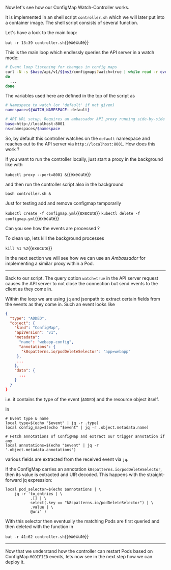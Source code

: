 Now let's see how our ConfigMap Watch-Controller works.

It is implemented in an shell script `controller.sh` which we will later put into a container image. The shell script consists of several function.

Let's have a look to the main loop:

`bat -r 13:39 controller.sh`{{execute}}

This is the main loop which endlessly queries the API server in a watch mode:

```bash
# Event loop listening for changes in config maps
curl -N -s $base/api/v1/${ns}/configmaps?watch=true | while read -r event
do
  ...
done
```

The variables used here are defined in the top of the script as

```bash
# Namespace to watch (or 'default' if not given)
namespace=${WATCH_NAMESPACE:-default}

# API URL setup. Requires an ambassador API proxy running side-by-side on localhost
base=http://localhost:8001
ns=namespaces/$namespace
```

So, by default this controller watches on the `default` namespace and reaches out to the API server via `http://localhost:8001`. How does this work ?

If you want to run the controller locally, just start a proxy in the background like with

`kubectl proxy --port=8001 &`{{execute}}

and then run the controller script also in the background

`bash controller.sh &`

Just for testing add and remove configmap temporarily

`kubectl create -f configmap.yml`{{execute}}
`kubectl delete -f configmap.yml`{{execute}}

Can you see how the events are processed ?

To clean up, lets kill the background processes

`kill %1 %2`{{execute}}

In the next section we will see how we can use an _Ambassador_ for implementing a similar proxy within a Pod.

------------

Back to our script. The query option `watch=true` in the API server request causes the API server to not close the connection but send events to the client as they come in.

Within the loop we are using `jq` and jsonpath to extract certain fields from the events as they come in. Such an event looks like

```json
{
  "type": "ADDED",
  "object": {
    "kind": "ConfigMap",
    "apiVersion": "v1",
    "metadata":
      "name": "webapp-config",
      "annotations": {
       "k8spatterns.io/podDeleteSelector": "app=webapp"
     },
     ...
    },
    "data": {
      ...
    }
  }
}
```

i.e. it contains the type of the event (`ADDED`) and the resource object itself.

In

```
# Event type & name
local type=$(echo "$event" | jq -r .type)
local config_map=$(echo "$event" | jq -r .object.metadata.name)

# Fetch annotations of ConfigMap and extract our trigger annotation if any
local annotations=$(echo "$event" | jq -r '.object.metadata.annotations')
```

various fields are extracted from the received event via `jq`.

If the ConfigMap carries an annotation `k8spatterns.io/podDeleteSelector`, then its value is extracted and UIR decoded. This happens with the straight-forward jq expression:

```
local pod_selector=$(echo $annotations | \
    jq -r 'to_entries | \
           .[] | \
           select(.key == "k8spatterns.io/podDeleteSelector") | \
           .value | \
           @uri' )
```

With this selector then eventually the matching Pods are first queried and then
deleted with the function in

`bat -r 41:62 controller.sh`{{execute}}

------------

Now that we understand how the controller can restart Pods based on ConfigMap `MODIFIED` events, lets now see in the next step how we can deploy it.
